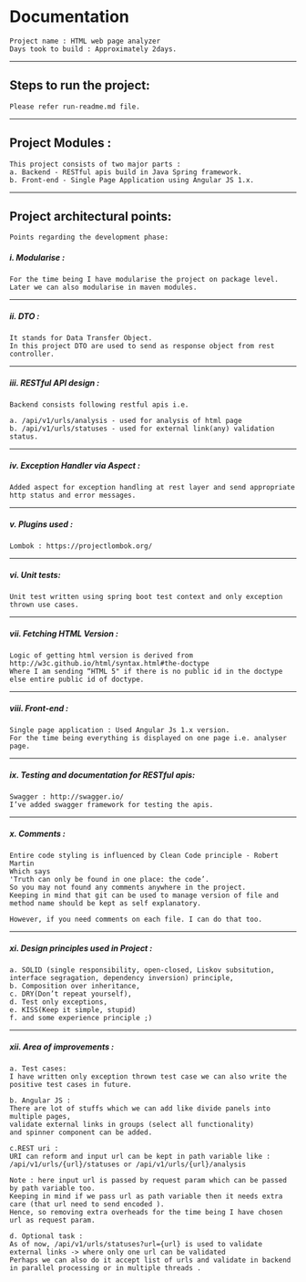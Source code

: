 # Documentation
	Project name : HTML web page analyzer
	Days took to build : Approximately 2days.
------------------------------------------------------------------------------------------------------------------------
## Steps to run the project:
	Please refer run-readme.md file.
------------------------------------------------------------------------------------------------------------------------
## Project Modules :
	This project consists of two major parts :
	a. Backend - RESTful apis build in Java Spring framework.
	b. Front-end - Single Page Application using Angular JS 1.x.
------------------------------------------------------------------------------------------------------------------------

## Project architectural points:
	Points regarding the development phase:

##### i. Modularise :
	For the time being I have modularise the project on package level.
	Later we can also modularise in maven modules.

------------------------------------------------------------------------------------------------------------------------
##### ii. DTO :
	It stands for Data Transfer Object.
	In this project DTO are used to send as response object from rest controller.

------------------------------------------------------------------------------------------------------------------------
##### iii. RESTful API design :
	Backend consists following restful apis i.e.

	a. /api/v1/urls/analysis - used for analysis of html page
	b. /api/v1/urls/statuses - used for external link(any) validation status.

------------------------------------------------------------------------------------------------------------------------
##### iv. Exception Handler via Aspect :
	Added aspect for exception handling at rest layer and send appropriate http status and error messages.

------------------------------------------------------------------------------------------------------------------------
##### v. Plugins used :
	Lombok : https://projectlombok.org/

------------------------------------------------------------------------------------------------------------------------
##### vi. Unit tests:
	Unit test written using spring boot test context and only exception thrown use cases.

------------------------------------------------------------------------------------------------------------------------
##### vii. Fetching HTML Version :
	Logic of getting html version is derived from http://w3c.github.io/html/syntax.html#the-doctype
	Where I am sending “HTML 5" if there is no public id in the doctype else entire public id of doctype.

------------------------------------------------------------------------------------------------------------------------
##### viii. Front-end :
	Single page application : Used Angular Js 1.x version.
	For the time being everything is displayed on one page i.e. analyser page.

------------------------------------------------------------------------------------------------------------------------
##### ix. Testing and documentation for RESTful apis:
	Swagger : http://swagger.io/
	I’ve added swagger framework for testing the apis.

------------------------------------------------------------------------------------------------------------------------
##### x. Comments :
	Entire code styling is influenced by Clean Code principle - Robert Martin
	Which says
	'Truth can only be found in one place: the code’.
	So you may not found any comments anywhere in the project.
	Keeping in mind that git can be used to manage version of file and method name should be kept as self explanatory.

	However, if you need comments on each file. I can do that too.

------------------------------------------------------------------------------------------------------------------------
##### xi. Design principles used in Project :
	a. SOLID (single responsibility, open-closed, Liskov subsitution, interface segragation, dependency inversion) principle,
	b. Composition over inheritance,
	c. DRY(Don’t repeat yourself),
	d. Test only exceptions,
	e. KISS(Keep it simple, stupid)
	f. and some experience principle ;)

------------------------------------------------------------------------------------------------------------------------
##### xii. Area of improvements :
	a. Test cases:
	I have written only exception thrown test case we can also write the positive test cases in future.

	b. Angular JS :
	There are lot of stuffs which we can add like divide panels into multiple pages,
	validate external links in groups (select all functionality)
	and spinner component can be added.

	c.REST uri :
	URI can reform and input url can be kept in path variable like : /api/v1/urls/{url}/statuses or /api/v1/urls/{url}/analysis

	Note : here input url is passed by request param which can be passed by path variable too.
	Keeping in mind if we pass url as path variable then it needs extra care (that url need to send encoded ).
	Hence, so removing extra overheads for the time being I have chosen url as request param.

	d. Optional task :
	As of now, /api/v1/urls/statuses?url={url} is used to validate external links -> where only one url can be validated
	Perhaps we can also do it accept list of urls and validate in backend in parallel processing or in multiple threads .
